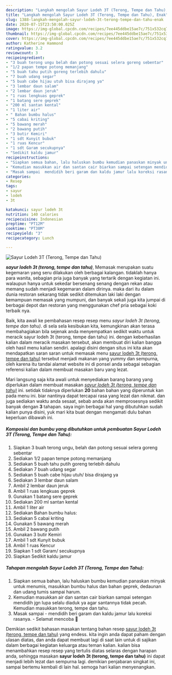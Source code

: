 ```yaml
---
description: "Langkah mengolah Sayur Lodeh 3T (Terong, Tempe dan Tahu), Enak"
title: "Langkah mengolah Sayur Lodeh 3T (Terong, Tempe dan Tahu), Enak"
slug: 1388-langkah-mengolah-sayur-lodeh-3t-terong-tempe-dan-tahu-enak
date: 2020-07-15T23:50:00.025Z
image: https://img-global.cpcdn.com/recipes/7ee445ddbe15ae7c/751x532cq70/sayur-lodeh-3t-terong-tempe-dan-tahu-foto-resep-utama.jpg
thumbnail: https://img-global.cpcdn.com/recipes/7ee445ddbe15ae7c/751x532cq70/sayur-lodeh-3t-terong-tempe-dan-tahu-foto-resep-utama.jpg
cover: https://img-global.cpcdn.com/recipes/7ee445ddbe15ae7c/751x532cq70/sayur-lodeh-3t-terong-tempe-dan-tahu-foto-resep-utama.jpg
author: Katherine Hammond
ratingvalue: 3.2
reviewcount: 3
recipeingredient:
- "3 buah terong ungu belah dan potong sesuai selera goreng sebentar"
- "1/2 papan tempe potong memanjang"
- "5 buah tahu putih goreng terlebih dahulu"
- "7 buah udang segar"
- "5 buah cabe hijau utuh bisa dirajang ya"
- "3 lembar daun salam"
- "2 lembar daun jeruk"
- "1 ruas lengkuas geprek"
- "1 batang sere geprek"
- "200 ml santan kental"
- "1 liter air"
- " Bahan bumbu halus"
- "5 cabai kriting"
- "5 bawang merah"
- "2 bawang putih"
- "3 butir Kemiri"
- "1 sdt Kunyit bubuk"
- "1 ruas Kencur"
- "1 sdt Garam secukupnya"
- "Sedikit kaldu jamur"
recipeinstructions:
- "Siapkan semua bahan, lalu haluskan bumbu kemudian panaskan minyak untuk menumis, masukkan bumbu halus dan bahan geprek, dedaunan dan udang tumis sampai harum."
- "Kemudian masukkan air dan santan cair biarkan sampai setengan mendidih jgn lupa selalu diaduk ya agar santannya tidak pecah. Kemudian masukkan terong, tempe dan tahu."
- "Masak sampai  mendidih beri garam dan kaldu jamur lalu koreksi rasanya.  Selamat mencoba 🥰"
categories:
- Resep
tags:
- sayur
- lodeh
- 3t

katakunci: sayur lodeh 3t 
nutrition: 140 calories
recipecuisine: Indonesian
preptime: "PT12M"
cooktime: "PT30M"
recipeyield: "3"
recipecategory: Lunch

---
```



![Sayur Lodeh 3T (Terong, Tempe dan Tahu)](https://img-global.cpcdn.com/recipes/7ee445ddbe15ae7c/751x532cq70/sayur-lodeh-3t-terong-tempe-dan-tahu-foto-resep-utama.jpg)

<b><i>sayur lodeh 3t (terong, tempe dan tahu)</i></b>, Memasak merupakan suatu kegemaran yang seru dilakukan oleh berbagai kalangan. tidaklah hanya para wanita, sebagian pria juga banyak yang tertarik dengan kegiatan ini. walaupun hanya untuk sekedar bersenang senang dengan rekan atau memang sudah menjadi kegemaran dalam dirinya. maka dari itu dalam dunia restoran sekarang tidak sedikit ditemukan laki laki dengan kemampuan memasak yang mumpuni, dan banyak sekali juga kita jumpai di berbagai depot dan restoran yang menggunakan chef pria sebagai koki terbaik nya.

Baik, kita awali ke pembahasan resep resep menu <i>sayur lodeh 3t (terong, tempe dan tahu)</i>. di sela sela kesibukan kita, kemungkinan akan terasa membahagiakan bila sejenak anda menyempatkan sedikit waktu untuk meracik sayur lodeh 3t (terong, tempe dan tahu) ini. dengan keberhasilan kalian dalam meracik masakan tersebut, akan membuat diri kalian bangga oleh hasil menu kalian sendiri. apalagi disini dengan situs ini kita akan mendapatkan saran saran untuk memasak menu <u>sayur lodeh 3t (terong, tempe dan tahu)</u> tersebut menjadi makanan yang yummy dan sempurna, oleh karena itu tandai alamat website ini di ponsel anda sebagai sebagian referensi kalian dalam membuat masakan baru yang lezat.




Mari langsung saja kita awali untuk menyediakan barang barang yang diperlukan dalam membuat masakan <u><i>sayur lodeh 3t (terong, tempe dan tahu)</i></u> ini. setidak tidaknya diperlukan <b>20</b> bahan bahan yang diperuntuk kan pada menu ini. biar nantinya dapat tercapai rasa yang lezat dan nikmat. dan juga sediakan waktu anda sesaat, sebab anda akan memprosesnya sedikit banyak dengan <b>3</b> tahapan. saya ingin berbagai hal yang dibutuhkan sudah kalian punya disini, yuk mari kita buat dengan mengamati dulu bahan keperluan dibawah ini.

<!--inarticleads1-->

##### Komposisi dan bumbu yang dibutuhkan untuk pembuatan Sayur Lodeh 3T (Terong, Tempe dan Tahu):

1. Siapkan 3 buah terong ungu, belah dan potong sesuai selera goreng sebentar
1. Sediakan 1/2 papan tempe potong memanjang
1. Sediakan 5 buah tahu putih goreng terlebih dahulu
1. Sediakan 7 buah udang segar
1. Sediakan 5 buah cabe hijau utuh/ bisa dirajang ya
1. Sediakan 3 lembar daun salam
1. Ambil 2 lembar daun jeruk
1. Ambil 1 ruas lengkuas geprek
1. Gunakan 1 batang sere geprek
1. Sediakan 200 ml santan kental
1. Ambil 1 liter air
1. Sediakan  Bahan bumbu halus:
1. Sediakan 5 cabai kriting
1. Gunakan 5 bawang merah
1. Ambil 2 bawang putih
1. Gunakan 3 butir Kemiri
1. Ambil 1 sdt Kunyit bubuk
1. Ambil 1 ruas Kencur
1. Siapkan 1 sdt Garam/ secukupnya
1. Siapkan Sedikit kaldu jamur




<!--inarticleads2-->

##### Tahapan mengolah Sayur Lodeh 3T (Terong, Tempe dan Tahu):

1. Siapkan semua bahan, lalu haluskan bumbu kemudian panaskan minyak untuk menumis, masukkan bumbu halus dan bahan geprek, dedaunan dan udang tumis sampai harum.
1. Kemudian masukkan air dan santan cair biarkan sampai setengan mendidih jgn lupa selalu diaduk ya agar santannya tidak pecah. Kemudian masukkan terong, tempe dan tahu.
1. Masak sampai  - mendidih beri garam dan kaldu jamur lalu koreksi rasanya.  - Selamat mencoba 🥰




Demikian sedikit bahasan masakan tentang bahan resep <u>sayur lodeh 3t (terong, tempe dan tahu)</u> yang endess. kita ingin anda dapat paham dengan ulasan diatas, dan anda dapat membuat lagi di saat lain untuk di sajikan dalam berbagai kegiatan keluarga atau teman kalian. kalian bisa menambahkan resep resep yang tertulis diatas selaras dengan harapan anda, sehingga masakan <b>sayur lodeh 3t (terong, tempe dan tahu)</b> ini dapat menjadi lebih lezat dan sempurna lagi. demikian penjabaran singkat ini, sampai bertemu kembali di lain hal. semoga hari kalian menyenangkan.
